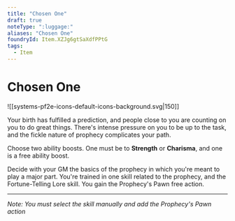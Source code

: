 ```yaml
---
title: "Chosen One"
draft: true
noteType: ":luggage:"
aliases: "Chosen One"
foundryId: Item.XZJg6gtSaXdfPPtG
tags:
  - Item
---
```


# Chosen One
![[systems-pf2e-icons-default-icons-background.svg|150]]

Your birth has fulfilled a prediction, and people close to you are counting on you to do great things. There's intense pressure on you to be up to the task, and the fickle nature of prophecy complicates your path.

Choose two ability boosts. One must be to **Strength** or **Charisma**, and one is a free ability boost.

Decide with your GM the basics of the prophecy in which you're meant to play a major part. You're trained in one skill related to the prophecy, and the Fortune-Telling Lore skill. You gain the Prophecy's Pawn free action.

* * *

_Note: You must select the skill manually and add the Prophecy's Pawn action_
